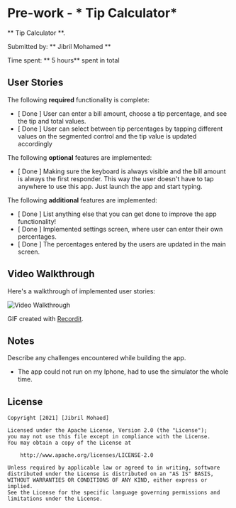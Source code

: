 # Pre-work - * Tip Calculator*

** Tip Calculator **.

Submitted by: ** Jibril Mohamed **

Time spent: ** 5 hours** spent in total

## User Stories

The following **required** functionality is complete:

* [ Done ] User can enter a bill amount, choose a tip percentage, and see the tip and total values.
* [ Done ] User can select between tip percentages by tapping different values on the segmented control and the tip value is updated accordingly

The following **optional** features are implemented:

* [ Done ] Making sure the keyboard is always visible and the bill amount is always the first responder. This way the user doesn't have to tap anywhere to use this app. Just launch the app and start typing.

The following **additional** features are implemented:

- [ Done ] List anything else that you can get done to improve the app functionality!
- [ Done ] Implemented settings screen, where user can enter their own percentages.
- [ Done ] The percentages entered by the users are updated in the main screen.

## Video Walkthrough

Here's a walkthrough of implemented user stories:

<img src='http://g.recordit.co/SYhX5jf7XT.gif' title='Video Walkthrough' width='' alt='Video Walkthrough' />

GIF created with [Recordit](https://recordit.co/).

## Notes

Describe any challenges encountered while building the app.
- The app could not run on my Iphone, had to use the simulator the whole time.

## License

    Copyright [2021] [Jibril Mohaed]

    Licensed under the Apache License, Version 2.0 (the "License");
    you may not use this file except in compliance with the License.
    You may obtain a copy of the License at

        http://www.apache.org/licenses/LICENSE-2.0

    Unless required by applicable law or agreed to in writing, software
    distributed under the License is distributed on an "AS IS" BASIS,
    WITHOUT WARRANTIES OR CONDITIONS OF ANY KIND, either express or implied.
    See the License for the specific language governing permissions and
    limitations under the License.
